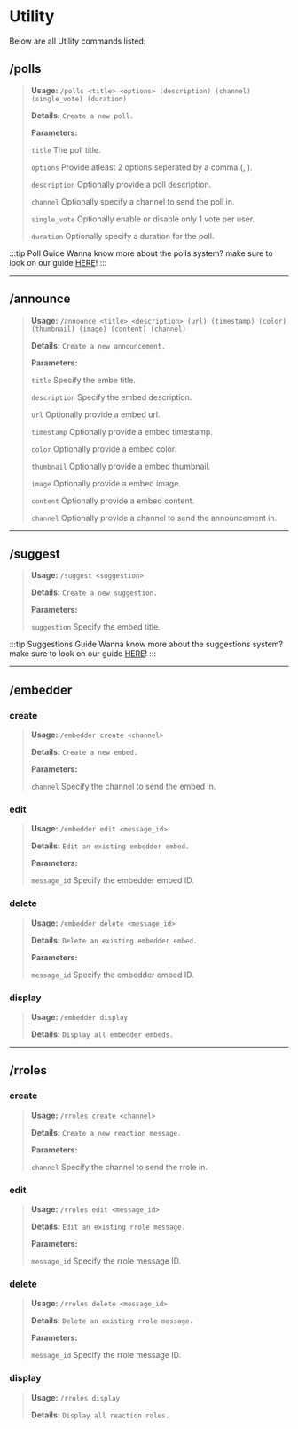 # Utility

Below are all Utility commands listed:

## **/polls**

> **Usage:** `/polls <title> <options> (description) (channel) (single_vote) (duration)`
>
> **Details:** `Create a new poll.`
>
> **Parameters:**
>
> `title` The poll title.
>
> `options` Provide atleast 2 options seperated by a comma (, ).
>
> `description` Optionally provide a poll description.
>
> `channel` Optionally specify a channel to send the poll in.
>
> `single_vote` Optionally enable or disable only 1 vote per user.
>
> `duration` Optionally specify a duration for the poll.

:::tip Poll Guide
Wanna know more about the polls system? make sure to look on our guide [HERE](../guides/polls.md)!
:::

---

## **/announce**

> **Usage:** `/announce <title> <description> (url) (timestamp) (color) (thumbnail) (image) (content) (channel)`
>
> **Details:** `Create a new announcement.`
>
> **Parameters:**
>
> `title` Specify the embe title.
>
> `description` Specify the embed description.
>
> `url` Optionally provide a embed url.
>
> `timestamp` Optionally provide a embed timestamp.
>
> `color` Optionally provide a embed color.
>
> `thumbnail` Optionally provide a embed thumbnail.
>
> `image` Optionally provide a embed image.
>
> `content` Optionally provide a embed content.
>
> `channel` Optionally provide a channel to send the announcement in.

---

## **/suggest**

> **Usage:** `/suggest <suggestion>`
>
> **Details:** `Create a new suggestion.`
>
> **Parameters:**
>
> `suggestion` Specify the embed title.

:::tip Suggestions Guide
Wanna know more about the suggestions system? make sure to look on our guide [HERE](../guides/suggestions.md)!
:::

---

## **/embedder**

### **create**

> **Usage:** `/embedder create <channel>`
>
> **Details:** `Create a new embed.`
>
> **Parameters:**
>
> `channel` Specify the channel to send the embed in.

### **edit**

> **Usage:** `/embedder edit <message_id>`
>
> **Details:** `Edit an existing embedder embed.`
>
> **Parameters:**
>
> `message_id` Specify the embedder embed ID.

### **delete**

> **Usage:** `/embedder delete <message_id>`
>
> **Details:** `Delete an existing embedder embed.`
>
> **Parameters:**
>
> `message_id` Specify the embedder embed ID.

### **display**

> **Usage:** `/embedder display`
>
> **Details:** `Display all embedder embeds.`

---

## **/rroles**

### **create**

> **Usage:** `/rroles create <channel>`
>
> **Details:** `Create a new reaction message.`
>
> **Parameters:**
>
> `channel` Specify the channel to send the rrole in.

### **edit**

> **Usage:** `/rroles edit <message_id>`
>
> **Details:** `Edit an existing rrole message.`
>
> **Parameters:**
>
> `message_id` Specify the rrole message ID.

### **delete**

> **Usage:** `/rroles delete <message_id>`
>
> **Details:** `Delete an existing rrole message.`
>
> **Parameters:**
>
> `message_id` Specify the rrole message ID.

### **display**

> **Usage:** `/rroles display`
>
> **Details:** `Display all reaction roles.`
